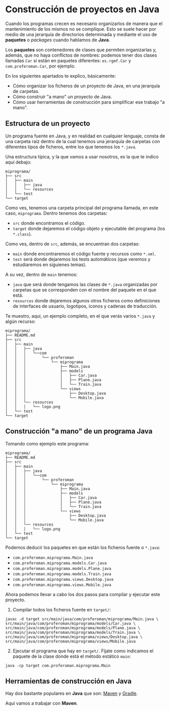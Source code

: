 # Construcción de proyectos en Java
Cuando los programas crecen es necesario organizarlos de manera que el mantenimiento de los mismos no se complique. Esto se suele hacer por medio de una jerarquía de directorios determinada y mediante el uso de **paquetes** o *packages* cuando hablamos de **Java**.

Los **paquetes** son contenedores de clases que permiten organizarlas y, además, que no haya conflictos de nombres: podemos tener dos clases llamadas `Car` si están en paquetes diferentes: `es.rgmf.Car` y `com.proferoman.Car`, por ejemplo.

En los siguientes apartados te explico, básicamente:

- Cómo organizar los ficheros de un proyecto de Java, en una jerarquía de carpetas.
- Cómo construir "a mano" un proyecto de Java.
- Cómo usar herramientas de construcción para simplificar ese trabajo "a mano".

## Estructura de un proyecto
Un programa fuente en Java, y en realidad en cualquier lenguaje, consta de una carpeta raíz dentro de la cual tenemos una jerarquía de carpetas con diferentes tipos de ficheros, entre los que tenemos los `*.java`.

Una estructura típica, y la que vamos a usar nosotros, es la que te indico aquí debajo:

```shell
miprograma/
├── src
│   ├── main
│   │   ├── java
│   │   └── resources
│   └── test
└── target
```

Como ves, tenemos una carpeta principal del programa llamada, en este caso, `miprograma`. Dentro tenemos dos carpetas:

- `src` donde encontramos el código.
- `target` donde dejaremos el código objeto y ejecutable del programa (los `*.class`).

Como ves, dentro de `src`, además, se encuentran dos carpetas:

- `main` donde encontraremos el código fuente y recursos como `*.xml`.
- `test` será donde dejaremos los tests automáticos (que veremos y estudiaremos en siguienes temas).

A su vez, dentro de `main` tenemos:

- `java` que será donde tengamos las clases de `*.java` organizadas por carpetas que se corresponden con el nombre del paquete en el que está.
- `resources` donde dejaremos algunos otros ficheros como definiciones de interfaces de usuario, logotipos, iconos y cadenas de traducción.

Te muestro, aquí, un ejemplo completo, en el que verás varios `*.java` y algún recurso:

```shell
miprograma/
├── README.md
├── src
│   ├── main
│   │   ├── java
│   │   │   └──com
│   │   │       └── proferoman
│   │   │           └── miprograma
│   │   │               ├── Main.java
│   │   │               ├── models
│   │   │               │   ├── Car.java
│   │   │               │   ├── Plane.java
│   │   │               │   └── Train.java
│   │   │               └── views
│   │   │                   ├── Desktop.java
│   │   │                   └── Mobile.java
│   │   └── resources
│   │   │   └── logo.png
│   └── test
└── target
```

## Construcción "a mano" de un programa Java
Tomando como ejemplo este programa:

```shell
miprograma/
├── README.md
├── src
│   ├── main
│   │   ├── java
│   │   │   └──com
│   │   │       └── proferoman
│   │   │           └── miprograma
│   │   │               ├── Main.java
│   │   │               ├── models
│   │   │               │   ├── Car.java
│   │   │               │   ├── Plane.java
│   │   │               │   └── Train.java
│   │   │               └── views
│   │   │                   ├── Desktop.java
│   │   │                   └── Mobile.java
│   │   └── resources
│   │   │   └── logo.png
│   └── test
└── target
```

Podemos deducir los paquetes en que están los ficheros fuente o `*.java`:

- `com.proferoman.miprograma.Main.java`
- `com.proferoman.miprograma.models.Car.java`
- `com.proferoman.miprograma.models.Plane.java`
- `com.proferoman.miprograma.models.Train.java`
- `com.proferoman.miprograma.views.Desktop.java`
- `com.proferoman.miprograma.views.Mobile.java`

Ahora podemos llevar a cabo los dos pasos para compilar y ejecutar este proyecto.

1. Compilar todos los ficheros fuente en `target/`:

```shell
javac -d target src/main/java/com/proferoman/miprograma/Main.java \
src/main/java/com/proferoman/miprograma/models/Car.java \
src/main/java/com/proferoman/miprograma/models/Plane.java \
src/main/java/com/proferoman/miprograma/models/Train.java \
src/main/java/com/proferoman/miprograma/views/Desktop.java \
src/main/java/com/proferoman/miprograma/views/Mobile.java
```

2. Ejecutar el programa que hay en `target/`. Fíjate como indicamos el paquete de la clase donde está el método estático `main`:

```shell
java -cp target com.proferoman.miprograma.Main
```

## Herramientas de construcción en Java
Hay dos bastante populares en **Java** que son: [Maven](https://maven.apache.org/) y [Gradle](https://gradle.org/).

Aquí vamos a trabajar con **Maven**.
